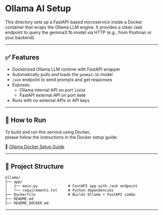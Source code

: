 # Ollama AI Setup

This directory sets up a FastAPI-based microservice inside a Docker container that wraps the Ollama LLM engine.
It provides a clean /ask endpoint to query the gemma3:1b model via HTTP (e.g., from Postman or your backend).

---

## ✅ Features

- Dockerized Ollama LLM runtime with FastAPI wrapper
- Automatically pulls and loads the `gemma3:1b` model
- `/ask` endpoint to send prompts and get responses
- Exposes:
  - Ollama internal API on port `11434`
  - FastAPI external API on port `8000`
- Runs with no external APIs or API keys

---

## 🚀 How to Run

To build and run this service using Docker,  
please follow the instructions in the Docker setup guide:

🔗 [Ollama Docker Setup Guide](https://github.com/amosproj/amos2025ss02-building-documentation-management-system/blob/main/BitAndBeam/ollama/README_DOCKER.md)

---

## 📁 Project Structure

```
ollama/
├── app/
│   ├── main.py              # FastAPI app with /ask endpoint
│   └── requirements.txt     # Python dependencies
├── Dockerfile               # Builds Ollama + FastAPI combo
├── README.md
├── README_DOCKER.md
```

---